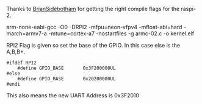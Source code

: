 Thanks to [BrianSidebotham](https://github.com/BrianSidebotham/arm-tutorial-rp) for getting the right compile flags for the raspi-2.

arm-none-eabi-gcc -O0 -DRPI2 -mfpu=neon-vfpv4 -mfloat-abi=hard -march=armv7-a -mtune=cortex-a7 -nostartfiles -g armc-02.c -o kernel.elf

RPI2 Flag is given so set the base of the GPIO. In this case else is the A,B,B+.

```
#ifdef RPI2
    #define GPIO_BASE       0x3F200000UL
#else
    #define GPIO_BASE       0x20200000UL
#endi
```

This also means the new UART Address is 0x3F2010

